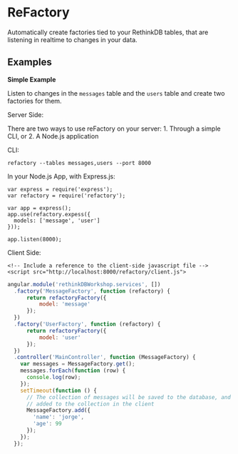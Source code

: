# ReFactory

Automatically create factories tied to your RethinkDB tables, that are listening in realtime to changes in your data.

## Examples

**Simple Example**

Listen to changes in the `messages` table and the `users` table and create two factories for them.

Server Side:

There are two ways to use reFactory on your server: 1. Through a simple CLI, or 2. A Node.js application

CLI:

```
refactory --tables messages,users --port 8000
```

In your Node.js App, with Express.js:

```
var express = require('express');
var refactory = require('refactory');

var app = express();
app.use(refactory.expess({
  models: ['message', 'user']
}));

app.listen(8000);
```

Client Side:

```
<!-- Include a reference to the client-side javascript file -->
<script src="http://localhost:8000/refactory/client.js">
```

```javascript
angular.module('rethinkDBWorkshop.services', [])
  .factory('MessageFactory', function (refactory) {
      return refactoryFactory({
          model: 'message'
      });
  })
  .factory('UserFactory', function (refactory) {
      return refactoryFactory({
          model: 'user'
      });
  })
  .controller('MainController', function (MessageFactory) {
    var messages = MessageFactory.get();
    messages.forEach(function (row) {
      console.log(row);
    });
    setTimeout(function () {
      // The collection of messages will be saved to the database, and then
      // added to the collection in the client
      MessageFactory.add({
        'name': 'jorge',
        'age': 99
      });
    });
  });
```
